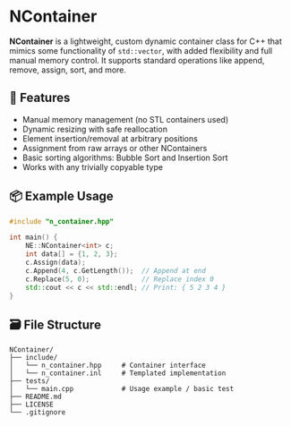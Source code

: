 # NContainer

**NContainer** is a lightweight, custom dynamic container class for C++ that mimics some functionality of `std::vector`, with added flexibility and full manual memory control. It supports standard operations like append, remove, assign, sort, and more.

## 🚀 Features

- Manual memory management (no STL containers used)
- Dynamic resizing with safe reallocation
- Element insertion/removal at arbitrary positions
- Assignment from raw arrays or other NContainers
- Basic sorting algorithms: Bubble Sort and Insertion Sort
- Works with any trivially copyable type

## 📦 Example Usage

```cpp
#include "n_container.hpp"

int main() {
    NE::NContainer<int> c;
    int data[] = {1, 2, 3};
    c.Assign(data);
    c.Append(4, c.GetLength());  // Append at end
    c.Replace(5, 0);             // Replace index 0
    std::cout << c << std::endl; // Print: { 5 2 3 4 }
}
```

## 🗃️ File Structure

```
NContainer/
├── include/
│   └── n_container.hpp     # Container interface
│   └── n_container.inl     # Templated implementation
├── tests/
│   └── main.cpp            # Usage example / basic test
├── README.md
├── LICENSE
└── .gitignore
```

